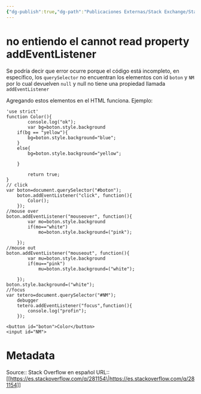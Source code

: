 ```yaml
---
{"dg-publish":true,"dg-path":"Publicaciones Externas/Stack Exchange/Stack Overflow en español/es.stackoverflow.com-281154.md","permalink":"/publicaciones-externas/stack-exchange/stack-overflow-en-espanol/es-stackoverflow-com-281154/","title":"no entiendo el cannot read property addEventListener","hide":true,"noteIcon":"default","created":"2024-04-03T12:49:10.593-06:00","updated":"2024-04-05T16:43:55.633-06:00"}
---
```


# no entiendo el cannot read property addEventListener

Se podría decir que error ocurre porque el código está incompleto, en específico, los `querySelector` no encuentran los elementos con id `boton` y `NM` por lo cual devuelven `null` y null no tiene una propiedad llamada `addEventListener`

Agregando estos elementos en el HTML funciona. Ejemplo:

<!-- begin snippet: js hide: false console: true babel: false -->

<!-- language: lang-js -->

    'use strict'
    function Color(){
    		console.log("ok");
    		var bg=boton.style.background
    	if(bg == "yellow"){
    		bg=boton.style.background="blue";
    	}
    	else{
    		bg=boton.style.background="yellow";
    	
    	}
    	
    		return true;
    }
    // click
    var boton=document.querySelector("#boton");
    	boton.addEventListener("click", function(){
    		Color();
    	});
    //mouse over
    boton.addEventListener("mouseover", function(){
    		var mo=boton.style.background
    		if(mo=="white")
    			mo=boton.style.background=("pink");
    		
    	});
    //mouse out
    boton.addEventListener("mouseout", function(){
    		var mu=boton.style.background
    		if(mu=="pink")
    			mu=boton.style.background=("white");
    		
    	});
    boton.style.background=("white");
    //focus
    var tetero=document.querySelector("#NM");
    	debugger
    	tetero.addEventListener("focus",function(){
    		console.log("profin");
    	});

<!-- language: lang-html -->

    <button id="boton">Color</button>
    <input id="NM">

<!-- end snippet -->



# Metadata
Source:: Stack Overflow en español
URL:: [[https://es.stackoverflow.com/q/281154\|https://es.stackoverflow.com/q/281154]]

